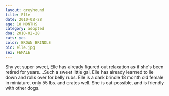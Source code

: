 ```yaml
---
layout: greyhound
title: Elle
date: 2010-02-28
age: 18 MONTHS
category: adopted
doa: 2010-02-28
cats: yes
color: BROWN BRINDLE
pic: elle.jpg
sex: FEMALE
---
```


Shy yet super sweet, Elle has already figured out relaxation as if she's been retired for years....Such a sweet little
gal, Elle has already learned to lie down and rolls over for belly rubs.  Elle is a dark brindle 18 month old female in
miniature, only 55 lbs. and crates well.  She is cat-possible, and is friendly with other dogs.
